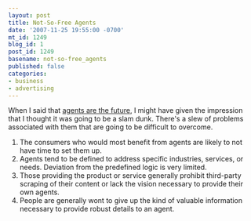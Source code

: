 ```yaml
---
layout: post
title: Not-So-Free Agents
date: '2007-11-25 19:55:00 -0700'
mt_id: 1249
blog_id: 1
post_id: 1249
basename: not-so-free_agents
published: false
categories:
- business
- advertising
---
```

<p>When I said that <a href="http://bbrown.info/2007/11/25/poof-goes-the-ads.aspx">agents are the future</a>, I might have given the impression that I thought it was going to be a slam dunk. There's a slew of problems associated with them that are going to be difficult to overcome.</p><ol><li>The consumers who would most benefit from agents are likely to not have time to set them up.</li><li>Agents tend to be defined to address specific industries, services, or needs. Deviation from the predefined logic is very limited.</li><li>Those providing the product or service generally prohibit third-party scraping of their content or lack the vision necessary to provide their own agents.</li><li>People are generally wont to give up the kind of valuable information necessary to provide robust details to an agent.</li></ol><p></p>
